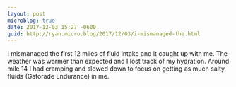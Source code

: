 ```yaml
---
layout: post
microblog: true
date: 2017-12-03 15:27 -0600
guid: http://ryan.micro.blog/2017/12/03/i-mismanaged-the.html
---
```

I mismanaged the first 12 miles of fluid intake and it caught up with me. The weather was warmer than expected and I lost track of my hydration. Around mile 14 I had cramping and slowed down to focus on getting as much salty fluids (Gatorade Endurance) in me. 
